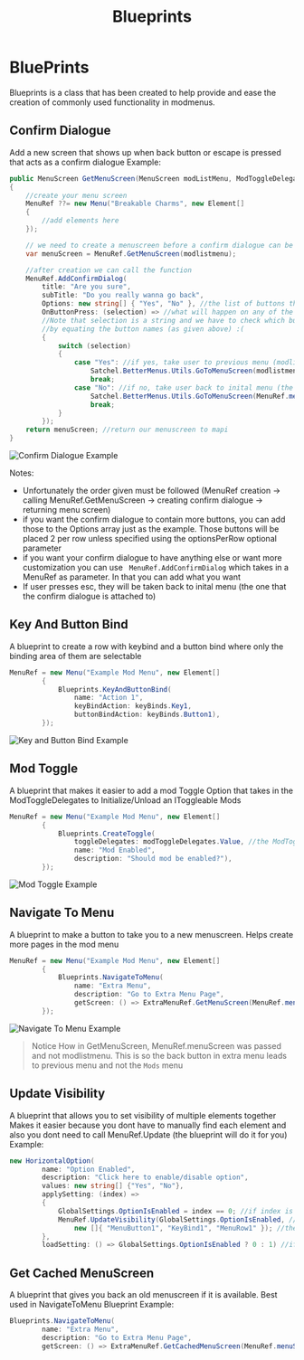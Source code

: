 ﻿---
title: Blueprints
nav_order: 2
parent: BetterMenus
grand_parent: Satchel
---
# BluePrints
Blueprints is a class that has been created to help provide and ease the creation of commonly used functionality in modmenus.

## Confirm Dialogue
Add a new screen that shows up when back button or escape is pressed that acts as a confirm dialogue
Example:
```cs
public MenuScreen GetMenuScreen(MenuScreen modListMenu, ModToggleDelegates? toggleDelegates)
{
    //create your menu screen
    MenuRef ??= new Menu("Breakable Charms", new Element[]
    {
        //add elements here
    });

    // we need to create a menuscreen before a confirm dialogue can be attached
    var menuScreen = MenuRef.GetMenuScreen(modlistmenu);

    //after creation we can call the function
    MenuRef.AddConfirmDialog(
        title: "Are you sure",
        subTitle: "Do you really wanna go back",
        Options: new string[] { "Yes", "No" }, //the list of buttons that will be shown
        OnButtonPress: (selection) => //what will happen on any of the button press. 
        //Note that selection is a string and we have to check which button is pressed
        //by equating the button names (as given above) :(
        {
            switch (selection)
            {
                case "Yes": //if yes, take user to previous menu (modlist menu in this case)
                    Satchel.BetterMenus.Utils.GoToMenuScreen(modlistmenu);
                    break;
                case "No": //if no, take user back to inital menu (the one that this is attached to)
                    Satchel.BetterMenus.Utils.GoToMenuScreen(MenuRef.menuScreen);
                    break;
            }
        });
    return menuScreen; //return our menuscreen to mapi
}
```
![Confirm Dialogue Example](/ModdingDocs/Images/BetterMenusConfirmDialogue.jpg)

Notes:
- Unfortunately the order given must be followed (MenuRef creation -> calling MenuRef.GetMenuScreen -> creating confirm dialogue -> returning menu screen)
- if you want the confirm dialogue to contain more buttons, you can add those to the Options array just as the example. Those buttons will be placed 2 per row unless specified using the optionsPerRow optional parameter
- if you want your confirm dialogue to have anything else or want more customization you can use ` MenuRef.AddConfirmDialog` which takes in a MenuRef as parameter. In that you can add what you want
- If user presses esc, they will be taken back to inital menu (the one that the confirm dialogue is attached to)


## Key And Button Bind
A blueprint to create a row with keybind and a button bind where only the binding area of them are selectable
```cs
MenuRef = new Menu("Example Mod Menu", new Element[]
        {
            Blueprints.KeyAndButtonBind(
                name: "Action 1",
                keyBindAction: keyBinds.Key1, 
                buttonBindAction: keyBinds.Button1),
        });
```
![Key and Button Bind Example](/ModdingDocs/Images/BetterMenusKeyAndButtonBind.jpg)
## Mod Toggle
A blueprint that makes it easier to add a mod Toggle Option that takes in the ModToggleDelegates to Initialize/Unload an IToggleable Mods
```cs
MenuRef = new Menu("Example Mod Menu", new Element[]
        {
            Blueprints.CreateToggle(
                toggleDelegates: modToggleDelegates.Value, //the ModToggleDelegates provided by MAPI 
                name: "Mod Enabled",  
                description: "Should mod be enabled?"),
        });
```
![Mod Toggle Example](/ModdingDocs/Images/BetterMenusModToggle.jpg)
## Navigate To Menu
A blueprint to make a button to take you to a new menuscreen. Helps create more pages in the mod menu
```cs
MenuRef = new Menu("Example Mod Menu", new Element[]
        {
            Blueprints.NavigateToMenu(
                name: "Extra Menu", 
                description: "Go to Extra Menu Page", 
                getScreen: () => ExtraMenuRef.GetMenuScreen(MenuRef.menuScreen)) //this is a Func<MenuScreen> you have to return the "Next Page" MenuScreen here
        });
```
![Navigate To Menu Example](/ModdingDocs/Images/BetterMenusNavigateToMenu.jpg)
> Notice How in GetMenuScreen, MenuRef.menuScreen was passed and not modlistmenu. This is so the back button in extra menu leads to previous menu and not the `Mods` menu  
## Update Visibility
A blueprint that allows you to set visibility of multiple elements together
Makes it easier because you dont have to manually find each element and also you dont need to call MenuRef.Update (the blueprint will do it for you)
Example:
```cs
new HorizontalOption(
        name: "Option Enabled",
        description: "Click here to enable/disable option",
        values: new string[] {"Yes", "No"},
        applySetting: (index) =>
        {
            GlobalSettings.OptionIsEnabled = index == 0; //if index is equal to 0, yes was selected
            MenuRef.UpdateVisibility(GlobalSettings.OptionIsEnabled, //the value isVisible should be set to
                new []{ "MenuButton1", "KeyBind1", "MenuRow1" }); //these are a string array of element ids whose visibility needs to be updated
        },
        loadSetting: () => GlobalSettings.OptionIsEnabled ? 0 : 1) //if OptionIsEnabled is true, return 0 (yes) else return 1 (no)
```
## Get Cached MenuScreen
A blueprint that gives you back an old menuscreen if it is available. Best used in NavigateToMenu Blueprint
Example:
```cs
Blueprints.NavigateToMenu(
        name: "Extra Menu", 
        description: "Go to Extra Menu Page", 
        getScreen: () => ExtraMenuRef.GetCachedMenuScreen(MenuRef.menuScreen)),
```
